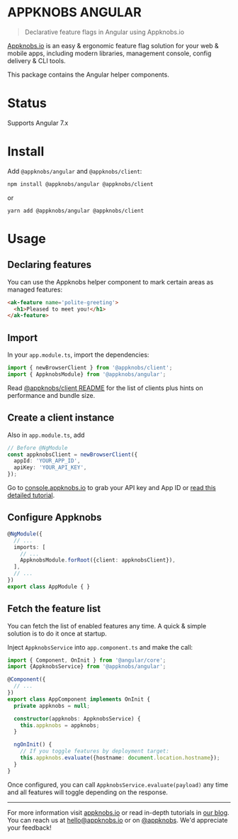 # APPKNOBS ANGULAR

> Declarative feature flags in Angular using Appknobs.io

[Appknobs.io](https://appknobs.io/) is an easy & ergonomic feature flag
solution for your web & mobile apps, including modern libraries, management
console, config delivery & CLI tools.

This package contains the Angular helper components.

# Status

Supports Angular 7.x

# Install

Add `@appknobs/angular` and `@appknobs/client`:

```sh
npm install @appknobs/angular @appknobs/client
```

or

```
yarn add @appknobs/angular @appknobs/client
```

# Usage

## Declaring features

You can use the Appknobs helper component to mark certain areas as managed features:

```html
<ak-feature name='polite-greeting'>
  <h1>Pleased to meet you!</h1>
</ak-feature>
```

## Import

In your `app.module.ts`, import the dependencies:

```ts
import { newBrowserClient } from '@appknobs/client';
import { AppknobsModule} from '@appknobs/angular';
```

Read [@appknobs/client README](https://www.npmjs.com/package/@appknobs/client) for the list of clients plus hints on performance and bundle size.

## Create a client instance

Also in `app.module.ts`, add

```ts
// Before @NgModule
const appknobsClient = newBrowserClient({
  appId: 'YOUR_APP_ID',
  apiKey: 'YOUR_API_KEY',
});
```

Go to [console.appknobs.io](https://console.appknobs.io/) to grab your API key and App ID or [read this detailed tutorial](https://appknobs.io/blog/getting-to-know-the-appknobs-console).

## Configure Appknobs

```ts
@NgModule({
  // ...
  imports: [
    // ...
    AppknobsModule.forRoot({client: appknobsClient}),
  ],
  // ...
})
export class AppModule { }
```

## Fetch the feature list

You can fetch the list of enabled features any time. A quick & simple solution is to do it once at startup.

Inject `AppknobsService` into `app.component.ts` and make the call:

```ts
import { Component, OnInit } from '@angular/core';
import {AppknobsService} from '@appknobs/angular';

@Component({
  // ...
})
export class AppComponent implements OnInit {
  private appknobs = null;

  constructor(appknobs: AppknobsService) {
    this.appknobs = appknobs;
  }

  ngOnInit() {
    // If you toggle features by deployment target:
    this.appknobs.evaluate({hostname: document.location.hostname});
  }
}
```

Once configured, you can call `AppknobsService.evaluate(payload)` any time and all features will toggle depending on the response.


---

For more information visit [appknobs.io](https://appknobs.io/) or read in-depth tutorials in [our blog](https://appknobs.io/blog).
You can reach us at hello@appknobs.io or on [@appknobs](https://twitter.com/Appknobs). We'd appreciate your feedback!

